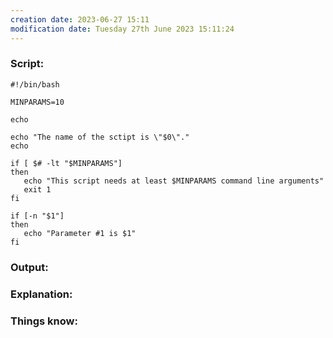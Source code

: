 ```yaml
---
creation date: 2023-06-27 15:11
modification date: Tuesday 27th June 2023 15:11:24
---
```


### Script:

```
#!/bin/bash

MINPARAMS=10

echo

echo "The name of the sctipt is \"$0\"."
echo

if [ $# -lt "$MINPARAMS"]
then
   echo "This script needs at least $MINPARAMS command line arguments"
   exit 1
fi

if [-n "$1"]
then
   echo "Parameter #1 is $1"
fi
```

### Output:



### Explanation:



### Things know:
